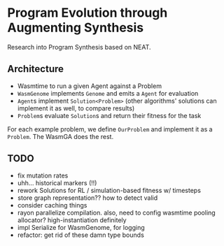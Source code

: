 # Program Evolution through Augmenting Synthesis

Research into Program Synthesis based on NEAT.

## Architecture

- Wasmtime to run a given Agent against a Problem
- `WasmGenome` implements `Genome` and emits a `Agent` for evaluation
- `Agent`s implement `Solution<Problem>` (other algorithms' solutions can implement it as well, to compare results)
- `Problem`s evaluate `Solution`s and return their fitness for the task

For each example problem, we define `OurProblem` and implement it as a `Problem`. The WasmGA does the rest.

## TODO

- fix mutation rates
- uhh... historical markers (!!)
- rework Solutions for RL / simulation-based fitness w/ timesteps
- store graph representation?? how to detect valid
- consider caching things
- rayon parallelize compilation. also, need to config wasmtime pooling allocator? high-instantiation definitely
- impl Serialize for WasmGenome, for logging
- refactor: get rid of these damn type bounds
